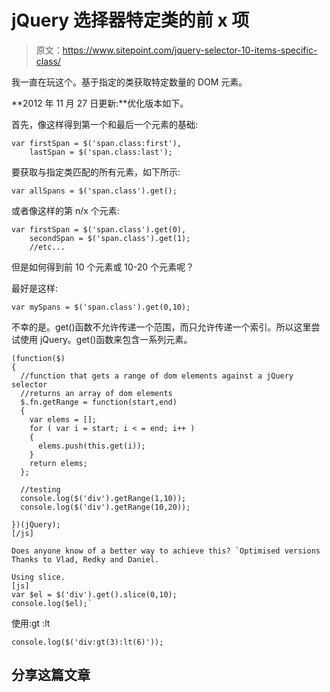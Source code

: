 # jQuery 选择器特定类的前 x 项

> 原文：<https://www.sitepoint.com/jquery-selector-10-items-specific-class/>

我一直在玩这个。基于指定的类获取特定数量的 DOM 元素。

**2012 年 11 月 27 日更新:**优化版本如下。

首先，像这样得到第一个和最后一个元素的基础:

```
var firstSpan = $('span.class:first'),
    lastSpan = $('span.class:last');
```

要获取与指定类匹配的所有元素，如下所示:

```
var allSpans = $('span.class').get();
```

或者像这样的第 n/x 个元素:

```
var firstSpan = $('span.class').get(0),
    secondSpan = $('span.class').get(1);
    //etc...
```

但是如何得到前 10 个元素或 10-20 个元素呢？

最好是这样:

```
var mySpans = $('span.class').get(0,10);
```

不幸的是。get()函数不允许传递一个范围，而只允许传递一个索引。所以这里尝试使用 jQuery。get()函数来包含一系列元素。

```
(function($)
{
  //function that gets a range of dom elements against a jQuery selector
  //returns an array of dom elements
  $.fn.getRange = function(start,end)
  {
    var elems = [];
    for ( var i = start; i < = end; i++ )
    {
      elems.push(this.get(i));
    }
    return elems;
  };

  //testing
  console.log($('div').getRange(1,10));
  console.log($('div').getRange(10,20));

})(jQuery);
[/js]

Does anyone know of a better way to achieve this? `Optimised versions
Thanks to Vlad, Redky and Daniel.

Using slice. 
[js]
var $el = $('div').get().slice(0,10);
console.log($el);​`
```

使用:gt :lt

```
console.log($('div:gt(3):lt(6)'));​
```

## 分享这篇文章